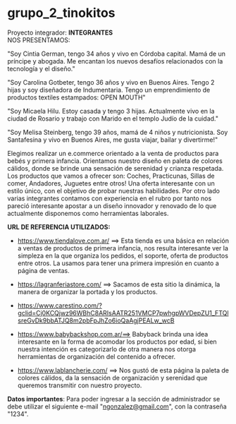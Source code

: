 # grupo_2_tinokitos
Proyecto integrador:
**INTEGRANTES**  
NOS PRESENTAMOS: 

"Soy Cintia German, tengo 34 años y vivo en Córdoba capital. Mamá de un príncipe y abogada. Me encantan los nuevos desafíos relacionados con la  tecnología y el diseño."

"Soy Carolina Gotbeter, tengo 36 años y vivo en Buenos Aires. Tengo 2 hijas y soy diseñadora de Indumentaria. Tengo un emprendimiento de productos textiles estampados: OPEN MOUTH"

"Soy Micaela Hilu. Estoy casada y tengo 3 hijas. Actualmente vivo en la ciudad de Rosario y trabajo con Marido en el templo Judío de la cuidad."

"Soy Melisa Steinberg, tengo 39 años, mamá de 4 niños y nutricionista. Soy Santafesina y vivo en Buenos Aires, me gusta viajar, bailar y divertirme!"


Elegimos realizar un e.commerce orientado a la venta de productos para bebés y primera infancia. 
Orientamos nuestro diseño en paleta de colores cálidos, donde se brinde una sensación de serenidad y crianza respetada. 
Los productos que vamos a ofrecer son:  Coches, Practicunas, Sillas de comer, Andadores, Juguetes entre otros!
Una oferta interesante con un estilo único, con el objetivo de probar nuestras habilidades.
Por otro lado varias integrantes contamos con experiencia en el rubro por tanto nos pareció interesante apostar a un diseño innovador y renovado de lo que actualmente disponemos como herramientas laborales.

**URL DE REFERENCIA UTILIZADOS:**

- https://www.tiendalove.com.ar/ ==> Esta tienda es una básica en relación a ventas de productos de primera infancia, nos resulta interesante ver la simpleza en la que organiza los pedidos, el soporte, oferta de productos entre otros. La usamos para tener una primera impresión en cuanto a página de ventas.

- https://lagranferiastore.com/ ==> Sacamos de esta sitio la dinámica, la manera de organizar la portada y los productos.

- https://www.carestino.com/?gclid=Cj0KCQjwz96WBhC8ARIsAATR251VMCP7pwhgpWVDepZU1_FTQlsreGvDk9bbATJQ8m2pbFpJhZo6ioQaAgjPEALw_wcB

- https://www.babybackshop.com.ar/==> Babyback brinda una idea interesante en la forma de acomodar los productos por edad, si bien nuestra intención es categorizarlo de otra manera nos otorga herramientas de organización del contenido a ofrecer.

- https://www.lablancherie.com/ ==> Nos gustó de esta página la paleta de colores cálidos, da la sensación de organización y serenidad que queremos transmitir con nuestro proyecto.

**Datos importantes**:
Para poder ingresar a la sección de administrador se debe utilizar el siguiente e-mail "ngonzalez@gmail.com", con la contraseña "1234".